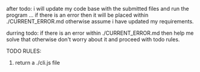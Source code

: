 after todo: i will update my code base with the submitted files and run
the program ... if there is an error then it will be placed within ./CURRENT_ERROR.md
otherwise assume i have updated my requirements.

durring todo: if there is an error within ./CURRENT_ERROR.md then help me solve that
otherwise don't worry about it and proceed with todo rules.

TODO RULES:
 1) return a ./cli.js file
